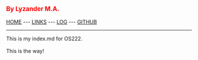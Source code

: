 ---
---
<span style="color:red; font-weight:bold; font-size:larger;">By Lyzander M.A. </span>
<br><br>
[HOME](.) ---
[LINKS](./LINKS/) ---
[LOG](TXT/mylog.txt) ---
[GITHUB](https://github.com/LyzanderAndrylie/os222)
<br>
<hr>
This is my index.md for OS222.
<br><br>
This is the way!
<br>
<br>
